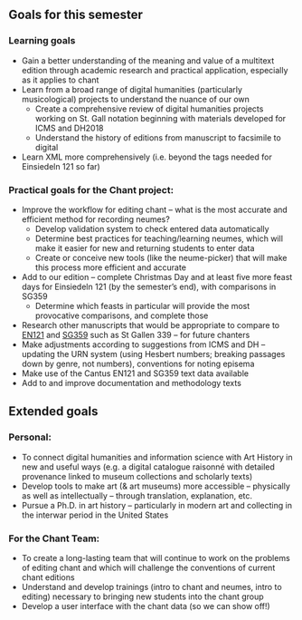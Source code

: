 ## Goals for this semester
### Learning goals
- Gain a better understanding of the meaning and value of a multitext edition through academic research and practical application, especially as it applies to chant 
- Learn from a broad range of digital humanities (particularly musicological) projects to understand the nuance of our own
  - Create a comprehensive review of digital humanities projects working on St. Gall notation beginning with materials developed for ICMS and DH2018
  - Understand the history of editions from manuscript to facsimile to digital
- Learn XML more comprehensively (i.e. beyond the tags needed for Einsiedeln 121 so far)
### Practical goals for the Chant project:
- Improve the workflow for editing chant – what is the most accurate and efficient method for recording neumes? 
  - Develop validation system to check entered data automatically
  - Determine best practices for teaching/learning neumes, which will make it easier for new and returning students to enter data
  - Create or conceive new tools (like the neume-picker) that will make this process more efficient and accurate
- Add to our edition – complete Christmas Day and at least five more feast days for Einsiedeln 121 (by the semester’s end), with comparisons in SG359
  - Determine which feasts in particular will provide the most provocative comparisons, and complete those
- Research other manuscripts that would be appropriate to compare to <a href="http://cantus.uwaterloo.ca/source/123779">EN121</a> and <a href="http://cantus.uwaterloo.ca/source/672485">SG359</a> such as St Gallen 339 – for future chanters
- Make adjustments according to suggestions from ICMS and DH – updating the URN system (using Hesbert numbers; breaking passages down by genre, not numbers), conventions for noting episema
- Make use of the Cantus EN121 and SG359 text data available
- Add to and improve documentation and methodology texts 
## Extended goals
### Personal:
- To connect digital humanities and information science with Art History in new and useful ways (e.g. a digital catalogue raisonné with detailed provenance linked to museum collections and scholarly texts)
- Develop tools to make art (& art museums) more accessible – physically as well as intellectually – through translation, explanation, etc.
- Pursue a Ph.D. in art history – particularly in modern art and collecting in the interwar period in the United States
### For the Chant Team:
- To create a long-lasting team that will continue to work on the problems of editing chant and which will challenge the conventions of current chant editions 
- Understand and develop trainings (intro to chant and neumes, intro to editing) necessary to bringing new students into the chant group
- Develop a user interface with the chant data (so we can show off!)
